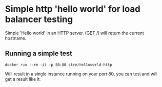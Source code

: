 # Simple http 'hello world' for load balancer testing

Simple 'Hello world' in an HTTP server. (GET /) will return the current hostname.

## Running a simple test

`docker run --rm -it -p 80:80 strm/helloworld-http`

Will result in a single instance running on your port 80, you can test and will get a result like it: